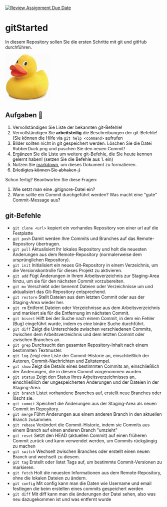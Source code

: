 [![Review Assignment Due Date](https://classroom.github.com/assets/deadline-readme-button-24ddc0f5d75046c5622901739e7c5dd533143b0c8e959d652212380cedb1ea36.svg)](https://classroom.github.com/a/sKdeA7RV)
# gitStarted
In diesem Repository sollen Sie die ersten Schritte mit git und gitHub durchführen.

![Ente!](RubberDuck.png)

## Aufgaben :dart:
1. Vervollständigen Sie Liste der bekannten git-Befehle!
2. Vervollständigen Sie **arbeitsteilig** die Beschreibungen der git-Befehle! (Sie können die Hilfe via `git help <command>` aufrufen
4. Bilder sollten nicht in git gespeichert werden. Löschen Sie die Datei RubberDuck.png und puschen Sie den neuen Commit!
2. Ergänzen Sie die Liste um weitere git-Befehle, die Sie heute kennen gelernt haben! (setzen Sie die Befehle aus 1. ein)
3. Nutzen Sie [markdown](https://github.com/adam-p/markdown-here/wiki/Markdown-Cheatsheet), um dieses Dokument zu formatieren.
4. ~~Erledigtes können Sie abhaken ;)~~

Schon fertig? Beantworten Sie diese Fragen:
1. Wie setzt man eine .gitignore-Datei ein?
2. Wann sollte ein Commit durchgeführt werden? Was macht eine "gute" Commit-Message aus?

## git-Befehle
- `git clone <url>` kopiert ein vorhandes Repository von einer url auf die Festplatte
- `git push` 		Damit werden Ihre Commits und Branches auf das Remote-Repository übertragen.
- `git pull` 		Aktualisiert Ihr lokales Repository und holt die neuesten Änderungen aus dem Remote-Repository (normalerweise dem ursprünglichen Repository).
- `git init`		Initialisiert ein neues Git-Repository in einem Verzeichnis, um die Versionskontrolle für dieses Projekt zu aktivieren.
- `git add`			Fügt Änderungen in Ihrem Arbeitsverzeichnis zur Staging-Area hinzu, um sie für den nächsten Commit vorzubereiten.
- `git mv`			Verschiebt oder benennt Dateien oder Verzeichnisse um und aktualisiert das Git-Repository entsprechend.
- `git restore`		Stellt Dateien aus dem letzten Commit oder aus der Staging-Area wieder her.
- `git rm`			Entfernt Dateien oder Verzeichnisse aus dem Arbeitsverzeichnis und markiert sie für die Entfernung im nächsten Commit.
- `git bisect`		Hilft bei der Suche nach einem Commit, in dem ein Fehler (Bug) eingeführt wurde, indem es eine binäre Suche durchführt.
- `git diff`		Zeigt die Unterschiede zwischen verschiedenen Commits, zwischen dem Arbeitsverzeichnis und dem letzten Commit oder zwischen Branches an.
- `git grep`		Durchsucht den gesamten Repository-Inhalt nach einem bestimmten Textmuster.
- `git log`			Zeigt eine Liste der Commit-Historie an, einschließlich der Autoren, Commit-Nachrichten und Zeitstempel.
- `git show`		Zeigt die Details eines bestimmten Commits an, einschließlich der Änderungen, die in diesem Commit vorgenommen wurden.
- `git status`		Zeigt den Status Ihres Arbeitsverzeichnisses an, einschließlich der ungespeicherten Änderungen und der Dateien in der Staging-Area.
- `git branch`		Listet vorhandene Branches auf, erstellt neue Branches oder löscht sie.
- `git commit`		Speichert die Änderungen aus der Staging-Area als neuen Commit im Repository.
- `git merge`		Führt Änderungen aus einem anderen Branch in den aktuellen Branch zusammen.
- `git rebase`		Verändert die Commit-Historie, indem sie Commits aus einem Branch auf einen anderen Branch "umzieht"
- `git reset`		Setzt den HEAD (aktuellen Commit) auf einen früheren Commit zurück und kann verwendet werden, um Commits rückgängig zu machen
- `git switch`		Wechselt zwischen Branches oder erstellt einen neuen Branch und wechselt zu diesem.
- `git tag`			Erstellt oder listet Tags auf, um bestimmte Commit-Versionen zu markieren.
- `git fetch`		Holt die neuesten Informationen aus dem Remote-Repository, ohne die lokalen Dateien zu ändern.
- `git config`		Mit config kann man die Daten wie Username und email festlegen die beim erstellen eines commits gespeichert werden
- `git diff`		Mit diff kann man die änderungen der Datei sehen, also was neu dazugekommen ist und was entfernt wurde

